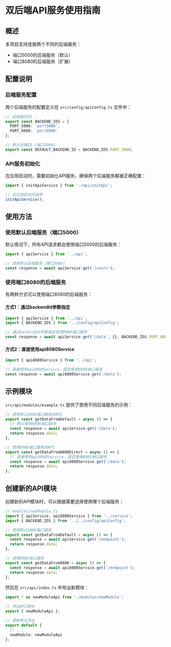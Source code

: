 # 双后端API服务使用指南

## 概述

本项目支持连接两个不同的后端服务：
- 端口5000的后端服务（默认）
- 端口8080的后端服务（扩展）

## 配置说明

### 后端服务配置

两个后端服务的配置定义在 `src/config/apiConfig.ts` 文件中：

```typescript
// 后端服务ID
export const BACKEND_IDS = {
  PORT_5000: 'port5000',
  PORT_8080: 'port8080'
};

// 默认后端ID (端口5000)
export const DEFAULT_BACKEND_ID = BACKEND_IDS.PORT_5000;
```

### API服务初始化

在应用启动时，需要初始化API服务，确保两个后端服务都被正确配置：

```typescript
import { initApiService } from './api/initApi';

// 在应用启动时调用
initApiService();
```

## 使用方法

### 使用默认后端服务（端口5000）

默认情况下，所有API请求都会使用端口5000的后端服务：

```typescript
import { apiService } from '../api';

// 使用默认后端服务（端口5000）
const response = await apiService.get('/users');
```

### 使用端口8080的后端服务

有两种方式可以使用端口8080的后端服务：

#### 方式1：通过backendId参数指定

```typescript
import { apiService } from '../api';
import { BACKEND_IDS } from '../config/apiConfig';

// 通过backendId参数指定使用8080端口服务
const response = await apiService.get('/data', {}, BACKEND_IDS.PORT_8080);
```

#### 方式2：直接使用api8080Service

```typescript
import { api8080Service } from '../api';

// 直接使用api8080Service，固定使用8080端口服务
const response = await api8080Service.get('/data');
```

## 示例模块

`src/api/modules/example.ts` 提供了使用不同后端服务的示例：

```typescript
// 使用默认5000端口服务的API
export const getDataFromDefault = async () => {
  // 默认使用5000端口服务
  const response = await apiService.get('/data');
  return response.data;
};

// 使用8080端口服务的API
export const getDataFrom8080Direct = async () => {
  // 直接使用api8080Service，固定使用8080端口服务
  const response = await api8080Service.get('/data');
  return response.data;
};
```

## 创建新的API模块

创建新的API模块时，可以根据需要选择使用哪个后端服务：

```typescript
// modules/newModule.ts
import { apiService, api8080Service } from '../service';
import { BACKEND_IDS } from '../../config/apiConfig';

// 使用默认5000端口服务
export const getDataFromDefault = async () => {
  const response = await apiService.get('/endpoint');
  return response.data;
};

// 使用8080端口服务
export const getDataFrom8080 = async () => {
  const response = await api8080Service.get('/endpoint');
  return response.data;
};
```

然后在 `src/api/index.ts` 中导出新模块：

```typescript
import * as newModuleApi from './modules/newModule';

// 导出API模块
export { newModuleApi };

// 更新默认导出
export default {
  // ...
  newModule: newModuleApi
};
```